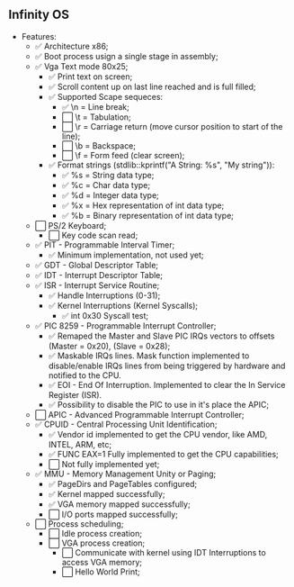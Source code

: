 ## Infinity OS

- Features:
  - ✅ Architecture x86;
  - ✅ Boot process usign a single stage in assembly;
  - ✅ Vga Text mode 80x25;
    - ✅ Print text on screen;
    - ✅ Scroll content up on last line reached and is full filled;
    - ✅ Supported Scape sequeces:
      - ✅ \n = Line break;
      - ⬜ \t = Tabulation;
      - ⬜ \r = Carriage return (move cursor position to start of the line);
      - ⬜ \b = Backspace;
      - ⬜ \f = Form feed (clear screen);
    - ✅ Format strings (stdlib::kprintf("A String: %s", "My string")):
      - ✅ %s = String data type;
      - ✅ %c = Char data type;
      - ✅ %d = Integer data type;
      - ✅ %x = Hex representation of int data type;
      - ✅ %b = Binary representation of int data type;
  - ⬜ PS/2 Keyboard;
      - ⬜ Key code scan read;
  - ✅ PIT - Programmable Interval Timer;
      - ✅ Minimum implementation, not used yet;
  - ✅ GDT - Global Descriptor Table;
  - ✅ IDT - Interrupt Descriptor Table;
  - ✅ ISR - Interrupt Service Routine;
      - ✅ Handle Interruptions (0-31);
      - ✅ Kernel Interruptions (Kernel Syscalls);
          - ✅ int 0x30 Syscall test;
  - ✅ PIC 8259 - Programmable Interrupt Controller;
      - ✅ Remaped the Master and Slave PIC IRQs vectors to offsets (Master = 0x20), (Slave = 0x28);
      - ✅ Maskable IRQs lines. Mask function implemented to disable/enable IRQs lines from being triggered by hardware and notified to the CPU.
      - ✅ EOI - End Of Interruption. Implemented to clear the In Service Register (ISR).
      - ✅ Possibility to disable the PIC to use in it's place the APIC;
  - ⬜ APIC - Advanced Programmable Interrupt Controller;
  - ✅ CPUID - Central Processing Unit Identification;
     - ✅ Vendor id implemented to get the CPU vendor, like AMD, INTEL, ARM, etc;
     - ✅ FUNC EAX=1 Fully implemented to get the CPU capabilities;
     - ⬜ Not fully implemented yet;
  - ✅ MMU - Memory Management Unity or Paging;
      - ✅ PageDirs and PageTables configured;
      - ✅ Kernel mapped successfully;
      - ✅ VGA memory mapped successfully;
      - ⬜ I/O ports mapped successfully;
  - ⬜ Process scheduling;
      - ⬜ Idle process creation;
      - ⬜ VGA process creation;
          - ⬜ Communicate with kernel using IDT Interruptions to access VGA memory;
          - ⬜ Hello World Print;

      

